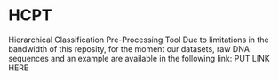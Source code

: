 # HCPT
Hierarchical Classification Pre-Processing Tool
Due to limitations in the bandwidth of this reposity, for the moment our datasets, raw DNA sequences and an example are available in the following link: PUT LINK HERE
